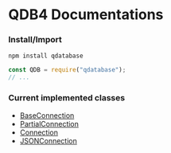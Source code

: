 
# QDB4 Documentations

### Install/Import
`npm install qdatabase`
```js
const QDB = require("qdatabase");
// ...
```

### Current implemented classes
* [BaseConnection](https://github.com/QSmally/QDB/blob/master/Documentation/BaseConnection.md)
* [PartialConnection](https://github.com/QSmally/QDB/blob/master/Documentation/PartialConnection.md)
* [Connection](https://github.com/QSmally/QDB/blob/master/Documentation/Connection.md)
* [JSONConnection](https://github.com/QSmally/QDB/blob/master/Documentation/JSONConnection.md)
